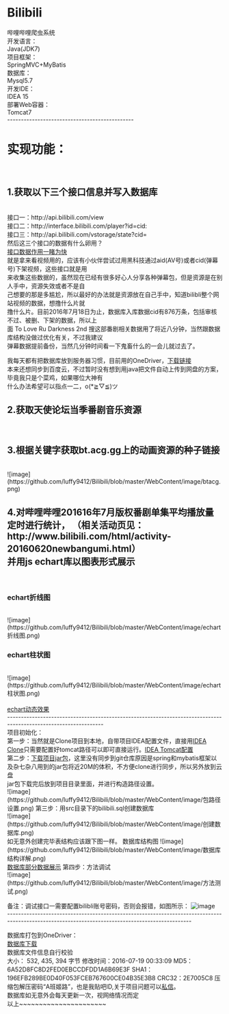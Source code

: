 # Bilibili<br/>
哔哩哔哩爬虫系统<br/>
开发语言：<br/>
Java(JDK7)<br/>
项目框架：<br/>
SpringMVC+MyBatis<br/>
数据库：<br/>
Mysql5.7<br/>
开发IDE：<br/>
IDEA 15<br/>
部署Web容器：<br/>
Tomcat7<br/>
----------------------------------------------<br/>
<h1 >实现功能：</h1><br/>
<h2 >1.获取以下三个接口信息并写入数据库</h2><br/>
接口一：http://api.bilibili.com/view<br/>
接口二：http://interface.bilibili.com/player?id=cid:<br/>
接口三：http://api.bilibili.com/vstorage/state?cid=<br/>
然后这三个接口的数据有什么卵用？</br>
<a href="http://photo.weibo.com/5252060298/wbphotos/large/mid/3998341572173949/pid/005Jr6NYgw1f5x82npzo1g310b0lse8e">接口数据作用一睹为快</a></br>
就是拿来看视频用的，应该有小伙伴尝试过用黑科技通过aid(AV号)或者cid(弹幕号)下架视频，这些接口就是用</br>
来收集这些数据的，虽然现在已经有很多好心人分享各种弹幕包，但是资源是在别人手中，资源失效或者不是自</br>
己想要的那是多尴尬，所以最好的办法就是资源放在自己手中，知道bilibli整个网站视频的数据，想撸什么片就</br>
撸什么片。目前2016年7月18日为止，数据库入库数据cid有876万条，包括审核不过、被删、下架的数据，所以上</br>
面 To Love Ru Darkness 2nd 搜这部番剧相关数据用了将近八分钟，当然跟数据库结构没做过优化有关，不过我建议</br>
弹幕数据提前备份，当然几分钟时间看一下鬼畜什么的一会儿就过去了。</br>
 
我每天都有把数据库放到服务器习惯，目前用的OneDriver，<a href="#down">下载链接</a></br>
本来还想同步到百度云，不过暂时没有想到用java把文件自动上传到网盘的方案，毕竟我只是个菜鸡，如果哪位大神有</br>
什么办法希望可以指点一二，o(*≧▽≦)ツ</br>

<h2 >2.获取天使论坛当季番剧音乐资源</h2><br/>
<h2 >3.根据关键字获取bt.acg.gg上的动画资源的种子链接</h2><br/>
![image](https://github.com/luffy9412/Bilibili/blob/master/WebContent/image/btacg.png)<br/>
<h2 >4.对哔哩哔哩201616年7月版权番剧单集平均播放量定时进行统计，                          （相关活动页见：http://www.bilibili.com/html/activity-20160620newbangumi.html）<br/>
并用js echart库以图表形式展示</h2><br/>
<h3 >echart折线图</h3><br/>
![image](https://github.com/luffy9412/Bilibili/blob/master/WebContent/image/echart折线图.png)<br/>
<h3 >echart柱状图</h3><br/>
![image](https://github.com/luffy9412/Bilibili/blob/master/WebContent/image/echart柱状图.png)<br/>
<br/>
<a href="http://photo.weibo.com/5252060298/wbphotos/large/mid/3998282424045592/pid/005Jr6NYgw1f5x1fnohh7g30zg0i07wv">echart动态效果</a><br/>
-----------------------------------------------------------------------------------------------------------------<br/>
项目初始化：<br/>
第一步：当然就是Clone项目到本地，自带项目IDEA配置文件，直接用<a href="http://photo.weibo.com/5252060298/wbphotos/large/mid/3998323147026568/pid/005Jr6NYgw1f5x65v49sag310b0klu0x">IDEA Clone</a>只需要配置好tomcat路径可以即可直接运行。<a href="http://photo.weibo.com/5252060298/wbphotos/large/mid/3998282424045592/pid/005Jr6NYgw1f5x1hv77cog30tx0l0b29">IDEA Tomcat配置<a/><br/>
第二步：<a href="http://pan.baidu.com/s/1dFx7zOX">下载项目jar包</a>，这里没有同步到git仓库原因是spring和mybatis框架以及杂七杂八用到的jar包将近20M的体积，不方便clone进行同步，所以另外放到云盘</br>
jar包下载完后放到项目目录里面，并进行构造路径设置。</br>
![image](https://github.com/luffy9412/Bilibili/blob/master/WebContent/image/包路径设置.png)
第三步：用src目录下的bilibili.sql创建数据库<br/>
![image](https://github.com/luffy9412/Bilibili/blob/master/WebContent/image/创建数据库.png)<br/>
如无意外创建完毕表结构应该跟下图一样。
数据库结构图
![image](https://github.com/luffy9412/Bilibili/blob/master/WebContent/image/数据库结构详解.png)<br/>
<a href="http://photo.weibo.com/5252060298/wbphotos/large/mid/3998288506219148/pid/005Jr6NYgw1f5x22mc4zlg30x40bye81">数据库部分数据展示</a>
第四步：方法调试<br/>
![image](https://github.com/luffy9412/Bilibili/blob/master/WebContent/image/方法测试.png)<br/>

备注：调试接口一需要配置bilibli账号密码，否则会报错，如图所示：
![image](https://github.com/luffy9412/Bilibili/blob/master/WebContent/image/bilibli账号密码配置.png)<br/>
-------------------------------------------------------------------------------------------------------------------------------------------------<br/>



数据库打包到OneDriver：<br/>
<a name="down" href="https://1drv.ms/f/s!AqIrS5Y3YYnjg00rhqs5pOw6KO4n">数据库下载</a><br/>
数据库文件信息自行校验<br/>
大小：	532, 435, 394 字节
修改时间：2016-07-19 00:33:09
MD5：	6A52D8FC8D2FED0EBCCDFDD1A6B69E3F
SHA1：	196EFB289BE0D40F053FCEB767600CE04B35E3B8
CRC32：2E7005C8
压缩包解压密码“A班姬路”，也是我贴吧ID,关于项目问题可以<a href="http://tieba.baidu.com/im/pcmsg?from=820363216">私信</a>。<br/>
数据库如无意外会每天更新一次，视网络情况而定<br/>
以上~~~~~~~~~~~~~~~~~~~~~~<br/>